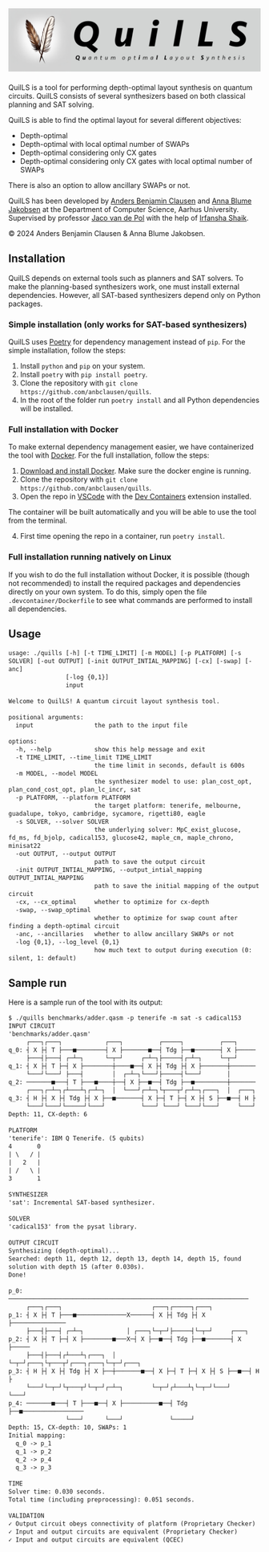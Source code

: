 ![](assets/logo.png)
---         

QuilLS is a tool for performing depth-optimal layout synthesis on quantum circuits. QuilLS consists of several synthesizers based on both classical planning and SAT solving.

QuilLS is able to find the optimal layout for several different objectives:

- Depth-optimal
- Depth-optimal with local optimal number of SWAPs
- Depth-optimal considering only CX gates
- Depth-optimal considering only CX gates with local optimal number of SWAPs

There is also an option to allow ancillary SWAPs or not.

QuilLS has been developed by [Anders Benjamin Clausen](https://github.com/anbclausen) and [Anna Blume Jakobsen](https://github.com/AnnaBlume99) at the Department of Computer Science, Aarhus University. Supervised by professor [Jaco van de Pol](https://www.au.dk/en/jaco@cs.au.dk) with the help of [Irfansha Shaik](https://github.com/irfansha).

© 2024 Anders Benjamin Clausen & Anna Blume Jakobsen.

## Installation

QuilLS depends on external tools such as planners and SAT solvers. To make the planning-based synthesizers work, one must install external dependencies. However, all SAT-based synthesizers depend only on Python packages.

### Simple installation (only works for SAT-based synthesizers)

QuilLS uses [Poetry](https://python-poetry.org) for dependency management instead of `pip`. For the simple installation, follow the steps:

1. Install `python` and `pip` on your system.
2. Install `poetry` with `pip install poetry`.
3. Clone the repository with `git clone https://github.com/anbclausen/quills`.
4. In the root of the folder run `poetry install` and all Python dependencies will be installed.

### Full installation with Docker

To make external dependency management easier, we have containerized the tool with [Docker](https://www.docker.com/products/docker-desktop/). For the full installation, follow the steps:

1. [Download and install Docker](https://docs.docker.com/engine/install/). Make sure the docker engine is running.
2. Clone the repository with `git clone https://github.com/anbclausen/quills`.
3. Open the repo in [VSCode](https://code.visualstudio.com/) with the [Dev Containers](https://marketplace.visualstudio.com/items?itemName=ms-vscode-remote.remote-containers) extension installed. 

The container will be built automatically and you will be able to use the tool from the terminal.

4. First time opening the repo in a container, run `poetry install`.

### Full installation running natively on Linux

If you wish to do the full installation without Docker, it is possible (though not recommended) to install the required packages and dependencies directly on your own system. To do this, simply open the file `.devcontainer/Dockerfile` to see what commands are performed to install all dependencies.

## Usage

```
usage: ./quills [-h] [-t TIME_LIMIT] [-m MODEL] [-p PLATFORM] [-s SOLVER] [-out OUTPUT] [-init OUTPUT_INTIAL_MAPPING] [-cx] [-swap] [-anc]
                [-log {0,1}]
                input

Welcome to QuilLS! A quantum circuit layout synthesis tool.

positional arguments:
  input                 the path to the input file

options:
  -h, --help            show this help message and exit
  -t TIME_LIMIT, --time_limit TIME_LIMIT
                        the time limit in seconds, default is 600s
  -m MODEL, --model MODEL
                        the synthesizer model to use: plan_cost_opt, plan_cond_cost_opt, plan_lc_incr, sat
  -p PLATFORM, --platform PLATFORM
                        the target platform: tenerife, melbourne, guadalupe, tokyo, cambridge, sycamore, rigetti80, eagle
  -s SOLVER, --solver SOLVER
                        the underlying solver: MpC_exist_glucose, fd_ms, fd_bjolp, cadical153, glucose42, maple_cm, maple_chrono, minisat22
  -out OUTPUT, --output OUTPUT
                        path to save the output circuit
  -init OUTPUT_INTIAL_MAPPING, --output_intial_mapping OUTPUT_INTIAL_MAPPING
                        path to save the initial mapping of the output circuit
  -cx, --cx_optimal     whether to optimize for cx-depth
  -swap, --swap_optimal
                        whether to optimize for swap count after finding a depth-optimal circuit
  -anc, --ancillaries   whether to allow ancillary SWAPs or not
  -log {0,1}, --log_level {0,1}
                        how much text to output during execution (0: silent, 1: default)
```

## Sample run

Here is a sample run of the tool with its output:

```
$ ./quills benchmarks/adder.qasm -p tenerife -m sat -s cadical153
INPUT CIRCUIT
'benchmarks/adder.qasm'
     ┌───┐┌───┐            ┌───┐          ┌─────┐          ┌───┐     
q_0: ┤ X ├┤ T ├───■────────┤ X ├───────■──┤ Tdg ├──■───────┤ X ├─────
     ├───┤├───┤ ┌─┴─┐      └─┬─┘     ┌─┴─┐├─────┤┌─┴─┐     └─┬─┘     
q_1: ┤ X ├┤ T ├─┤ X ├────────┼────■──┤ X ├┤ Tdg ├┤ X ├───────┼───────
     └───┘└───┘ ├───┤        │  ┌─┴─┐└───┘├─────┤└───┘       │       
q_2: ───────■───┤ T ├───■────┼──┤ X ├──■──┤ Tdg ├──■─────────┼───────
     ┌───┐┌─┴─┐┌┴───┴┐┌─┴─┐  │  └───┘┌─┴─┐└┬───┬┘┌─┴─┐┌───┐  │  ┌───┐
q_3: ┤ H ├┤ X ├┤ Tdg ├┤ X ├──■───────┤ X ├─┤ T ├─┤ X ├┤ S ├──■──┤ H ├
     └───┘└───┘└─────┘└───┘          └───┘ └───┘ └───┘└───┘     └───┘
Depth: 11, CX-depth: 6

PLATFORM
'tenerife': IBM Q Tenerife. (5 qubits)
4       0
| \   / |
|   2   |
| /   \ |
3       1

SYNTHESIZER
'sat': Incremental SAT-based synthesizer.

SOLVER
'cadical153' from the pysat library.

OUTPUT CIRCUIT
Synthesizing (depth-optimal)... 
Searched: depth 11, depth 12, depth 13, depth 14, depth 15, found solution with depth 15 (after 0.030s).
Done!
                                                                        
p_0: ───────────────────────────────────────────────────────────────────
     ┌───┐┌───┐                         ┌───┐┌─────┐┌───┐               
p_1: ┤ X ├┤ T ├───■──────────────X──────┤ X ├┤ Tdg ├┤ X ├───────────────
     ├───┤├───┤ ┌─┴─┐            │ ┌───┐└─┬─┘├─────┤└─┬─┘     ┌───┐     
p_2: ┤ X ├┤ T ├─┤ X ├────────■───X─┤ X ├──■──┤ Tdg ├──■───────┤ X ├─────
     ├───┤├───┤┌┴───┴┐┌───┐  │     └─┬─┘┌───┐└┬───┬┘┌───┐┌───┐└─┬─┘┌───┐
p_3: ┤ H ├┤ X ├┤ Tdg ├┤ X ├──┼───────■──┤ X ├─┤ T ├─┤ X ├┤ S ├──■──┤ H ├
     └───┘└─┬─┘└┬───┬┘└─┬─┘┌─┴─┐        └─┬─┘┌┴───┴┐└─┬─┘└───┘     └───┘
p_4: ───────■───┤ T ├───■──┤ X ├──────────■──┤ Tdg ├──■─────────────────
                └───┘      └───┘             └─────┘                    
Depth: 15, CX-depth: 10, SWAPs: 1
Initial mapping: 
  q_0 -> p_1
  q_1 -> p_2
  q_2 -> p_4
  q_3 -> p_3

TIME
Solver time: 0.030 seconds.
Total time (including preprocessing): 0.051 seconds.

VALIDATION
✓ Output circuit obeys connectivity of platform (Proprietary Checker)
✓ Input and output circuits are equivalent (Proprietary Checker)
✓ Input and output circuits are equivalent (QCEC)
```